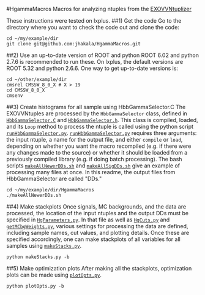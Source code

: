 #HgammaMacros
Macros for analyzing ntuples from the [EXOVVNtuplizer](https://github.com/jhakala/EXOVVNtuplizerRunII)

These instructions were tested on lxplus.
##1) Get the code
Go to the directory where you want to check the code out and clone the code:
```
cd ~/my/example/dir
git clone git@github.com:jhakala/HgammaMacros.git
```
##2) Use an up-to-date version of ROOT and python
ROOT 6.02 and python 2.7.6 is recommended to run these. On lxplus, the default versions are ROOT 5.32 and python 2.6.6. One way to get up-to-date versions is:
```
cd ~/other/example/dir
cmsrel CMSSW_8_0_X # X > 19
cd CMSSW_8_0_X
cmsenv
```
##3) Create histograms for all sample using HbbGammaSelector.C
The EXOVVNtuples are processed by the `HbbGammaSelector` class, defined in [`HbbGammaSelector.C`](HbbGammaSelector.C) and [`HbbGammaSelector.h`](HbbGammaSelector.h). This class is compiled, loaded, and its `Loop` method to process the ntuple is called using the python script [`runHbbGammaSelector.py`](runHbbGammaSelector.py). [`runHbbGammaSelector.py`](runHbbGammaSelector.py) requires three arguments: the input ntuple, a name for the output file, and either `compile` or `load`, depending on whether you want the macro recompiled (e.g. if there were any changes made to the source) or whether it should be loaded from a previously compiled library (e.g. if doing batch processing). The bash scripts [`makeAllNewerDDs.sh`](makeAllNewerDDs.sh) and [`makeAllSigDDs.sh`](makeAllSigDDs.sh) give an example of processing many files at once. In this readme, the output files from HbbGammaSelector are called "DDs."
```
cd ~/my/example/dir/HgammaMacros
./makeAllNewerDDs.sh 
```
##4) Make stackplots
Once signals, MC backgrounds, and the data are processed, the location of the input ntuples and the output DDs must be specified in [`HgParameters.py`](HgParameters.py). In that file as well as [`HgCuts.py`](HgCuts.py) and [`getMCbgWeights.py`](getMCbgWeights.py),  various settings for processing the data are defined, including sample names, cut values, and plotting details. Once these are specified accordingly, one can make stackplots of all variables for all samples using  [`makeStacks.py`](makeStacks.py). 
```
python makeStacks.py -b
```
##5) Make optimization plots
After making all the stackplots, optimization plots can be made using [`plotOpts.py`](plotOpts.py).
```
python plotOpts.py -b
```
